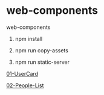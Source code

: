 # web-components
web-components

1. npm install

2. npm run copy-assets

3. npm run static-server

<a href="https://semihgokduman.github.io/web-components/01-UserCard/" target="_blank">01-UserCard</a>
  		  
<a href="https://semihgokduman.github.io/web-components/02-People-List/" target="_blank">02-People-List</a>
 
